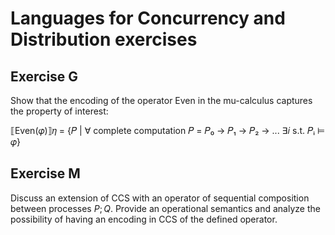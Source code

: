 # Languages for Concurrency and Distribution exercises

## Exercise G

Show that the encoding of the operator Even in the mu-calculus captures the property of interest:

⟦Even(𝜑)⟧𝜂 = {𝑃 | ∀ complete computation 𝑃 = 𝑃₀ → 𝑃₁ → 𝑃₂ → ... ∃𝑖 s.t. 𝑃ᵢ ⊨ 𝜑}

## Exercise M

Discuss an extension of CCS with an operator of sequential composition between processes $P; Q$. Provide an operational semantics and analyze the possibility of having an encoding in CCS of the defined operator.
